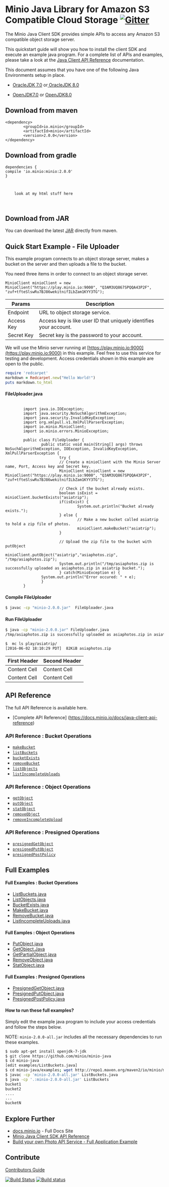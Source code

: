 # Minio Java Library for Amazon S3 Compatible Cloud Storage [![Gitter](https://badges.gitter.im/Join%20Chat.svg)](https://gitter.im/Minio/minio?utm_source=badge&utm_medium=badge&utm_campaign=pr-badge&utm_content=badge)

The Minio Java Client SDK provides simple APIs to access any Amazon S3 compatible object storage server.

This quickstart guide will show you how to install the client SDK and execute an example java program. For a complete list of APIs and examples, please take a look at the [Java Client API Reference](http://docs.minio.io/docs/java-client-api-reference) documentation.

This document assumes that you have one of the following Java Environments setup in place.

* [OracleJDK 7.0](http://www.oracle.com/technetwork/java/javase/downloads/jdk7-downloads-1880260.html) or[ OracleJDK 8.0](http://www.oracle.com/technetwork/java/javase/downloads/jdk8-downloads-2133151.html) 

* [OpenJDK7.0](http://openjdk.java.net/install/) or [OpenJDK8.0](http://openjdk.java.net/install/) 

## Download from maven

``` 
<dependency>
        <groupId>io.minio</groupId>
        <artifactId>minio</artifactId>
        <version>2.0.0</version>
</dependency>
```

## Download from gradle

```
dependencies {
compile 'io.minio:minio:2.0.0'
}
```


<pre>
<code class="language-javascript">

    look at my html stuff here

</code>
</pre>

## Download from JAR

You can download the latest [JAR](http://repo1.maven.org/maven2/io/minio/minio/2.0.0/) directly from maven.

## Quick Start Example - File Uploader
This example program connects to an object storage server, makes a bucket on the server and then uploads a file to the bucket.

You need three items in order to connect to an object storage server.

~~~
MinioClient minioClient = new MinioClient("https://play.minio.io:9000", "Q3AM3UQ867SPQQA43P2F", "zuf+tfteSlswRu7BJ86wekitnifILbZam1KYY3TG");
~~~


| Params  | Description |  
| ------- | ----------- |  
| Endpoint| URL to object storage service. |  
| Access Key | Access key is like user ID that uniquely identifies your account. |   
| Secret Key | Secret key is the password to your account. |

We will use the Minio server running at [https://play.minio.io:9000](https://play.minio.io:9000) in this example. Feel free to use this service for testing and development. Access credentials shown in this example are open to the public.

```ruby
require 'redcarpet'
markdown = Redcarpet.new("Hello World!")
puts markdown.to_html
```


#### FileUploader.java
~~~

        import java.io.IOException;
        import java.security.NoSuchAlgorithmException;
        import java.security.InvalidKeyException;
        import org.xmlpull.v1.XmlPullParserException;
        import io.minio.MinioClient;
        import io.minio.errors.MinioException;
        
        public class FileUploader {
                public static void main(String[] args) throws NoSuchAlgorithmException, IOException, InvalidKeyException, XmlPullParserException {
                        try {
                        // Create a minioClient with the Minio Server name, Port, Access key and Secret key.
                        MinioClient minioClient = new MinioClient("https://play.minio.io:9000", "Q3AM3UQ867SPQQA43P2F", "zuf+tfteSlswRu7BJ86wekitnifILbZam1KYY3TG");
    
                        // Check if the bucket already exists.
                        boolean isExist = minioClient.bucketExists("asiatrip");
                        if(isExist) {
                                System.out.println("Bucket already exists.");
                        } else {
                                // Make a new bucket called asiatrip to hold a zip file of photos.
                                minioClient.makeBucket("asiatrip");
                        }
    
                        // Upload the zip file to the bucket with putObject
                        minioClient.putObject("asiatrip","asiaphotos.zip", "/tmp/asiaphotos.zip");
                        System.out.println("/tmp/asiaphotos.zip is successfully uploaded as asiaphotos.zip in asiatrip bucket.");
                        } catch(MinioException e) {
                System.out.println("Error occured: " + e);
                }
        }
~~~

#### Compile FileUploader
```bash
$ javac -cp "minio-2.0.0.jar"  FileUploader.java
```

#### Run FileUploader
```bash
$ java -cp "minio-2.0.0.jar" FileUploader.java
/tmp/asiaphotos.zip is successfully uploaded as asiaphotos.zip in asiatrip bucket.

$  mc ls play/asiatrip/
[2016-06-02 18:10:29 PDT]  82KiB asiaphotos.zip
```
| First Header  | Second Header |
| ------------- | ------------- |
| Content Cell  | Content Cell  |
| Content Cell  | Content Cell  |

## API Reference
The full API Reference is available here. 
* [Complete API Reference] (https://docs.minio.io/docs/java-client-api-reference)

### API Reference : Bucket Operations
* [`makeBucket`](https://docs.minio.io/docs/java-client-api-reference#makeBucket)
* [`listBuckets`](https://docs.minio.io/docs/java-client-api-reference#listBuckets)
* [`bucketExists`](https://docs.minio.io/docs/java-client-api-reference#bucketExists)
* [`removeBucket`](https://docs.minio.io/docs/java-client-api-reference#removeBucket)
* [`listObjects`](https://docs.minio.io/docs/java-client-api-reference#listObjects)
* [`listIncompleteUploads`](https://docs.minio.io/docs/java-client-api-reference#listIncompleteUploads)

### API Reference : Object Operations
* [`getObject`](https://docs.minio.io/docs/java-client-api-reference#getObject)
* [`putObject`](https://docs.minio.io/docs/java-client-api-reference#putObject)
* [`statObject`](https://docs.minio.io/docs/java-client-api-reference#statObject)
* [`removeObject`](https://docs.minio.io/docs/java-client-api-reference#removeObject)
* [`removeIncompleteUpload`](https://docs.minio.io/docs/java-client-api-reference#removeIncompleteUpload)

### API Reference : Presigned Operations
* [`presignedGetObject`](https://docs.minio.io/docs/java-client-api-reference#presignedGetObject)
* [`presignedPutObject`](https://docs.minio.io/docs/java-client-api-reference#presignedPutObject)
* [`presignedPostPolicy`](https://docs.minio.io/docs/java-client-api-reference#presignedPostPolicy)


## Full Examples

#### Full Examples : Bucket Operations

* [ListBuckets.java](./examples/ListBuckets.java)
* [ListObjects.java](./examples/ListObjects.java)
* [BucketExists.java](./examples/BucketExists.java)
* [MakeBucket.java](./examples/MakeBucket.java)
* [RemoveBucket.java](./examples/RemoveBucket.java)
* [ListIncompleteUploads.java](./examples/ListIncompleteUploads.java)

#### Full Eamples : Object Operations

* [PutObject.java](./examples/PutObject.java)
* [GetObject.Java](./examples/GetObject.java)
* [GetPartialObject.java](./examples/GetPartialObject.java)
* [RemoveObject.java](./examples/RemoveObject.java)
* [StatObject.java](./examples/StatObject.java)

#### Full Examples : Presigned Operations
* [PresignedGetObject.java](./examples/PresignedGetObject.java)
* [PresignedPutObject.java](./examples/PresignedPutObject.java)
* [PresignedPostPolicy.java](./examples/PresignedPostPolicy.java)

#### How to run these full examples?

Simply edit the example java program to include your access credentials and follow the steps below.

NOTE: `minio-2.0.0-all.jar` includes all the necessary dependencies to run these examples.

```bash
$ sudo apt-get install openjdk-7-jdk
$ git clone https://github.com/minio/minio-java
$ cd minio-java
[edit examples/ListBuckets.java]
$ cd minio-java/examples; wget http://repo1.maven.org/maven2/io/minio/minio/2.0.0/minio-2.0.0-all.jar;
$ javac -cp 'minio-2.0.0-all.jar' ListBuckets.java
$ java -cp '.:minio-2.0.0-all.jar' ListBuckets
bucket1
bucket2
....
...
bucketN
```
## Explore Further
* [docs.minio.io](https://docs.minio.io) - Full Docs Site
* [Minio Java Client SDK API Reference](https://docs.minio.io/docs/java-client-api-reference) 
* [Build your own Photo API Service - Full Application Example ](https://docs.minio.io/docs/java-photo-api-service)

## Contribute

[Contributors Guide](./CONTRIBUTING.md)

[![Build Status](https://travis-ci.org/minio/minio-java.svg)](https://travis-ci.org/minio/minio-java)
[![Build status](https://ci.appveyor.com/api/projects/status/1d05e6nvxcelmrak?svg=true)](https://ci.appveyor.com/project/harshavardhana/minio-java)
